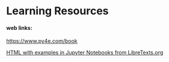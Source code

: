 # Learning Resources

#### web links:
https://www.py4e.com/book

[HTML with examples in Jupyter Notebooks from LibreTexts.org](https://eng.libretexts.org/Textbook_Maps/Computer_Science/Map%3A_Python_for_Everybody_(Severance))
